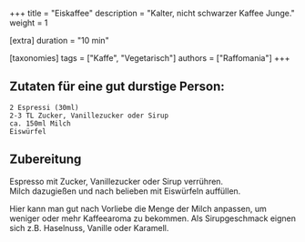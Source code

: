 +++
title = "Eiskaffee"
description = "Kalter, nicht schwarzer Kaffee Junge."
weight = 1

[extra]
duration = "10 min"

[taxonomies]
tags = ["Kaffe", "Vegetarisch"]
authors = ["Raffomania"]
+++

## Zutaten für eine gut durstige Person:

```
2 Espressi (30ml)
2-3 TL Zucker, Vanillezucker oder Sirup
ca. 150ml Milch
Eiswürfel
```

## Zubereitung

Espresso mit Zucker, Vanillezucker oder Sirup verrühren. \
Milch dazugießen und nach belieben mit Eiswürfeln auffüllen.

Hier kann man gut nach Vorliebe die Menge der Milch anpassen, um weniger oder mehr Kaffeearoma zu bekommen. Als Sirupgeschmack eignen sich z.B. Haselnuss, Vanille oder Karamell.
